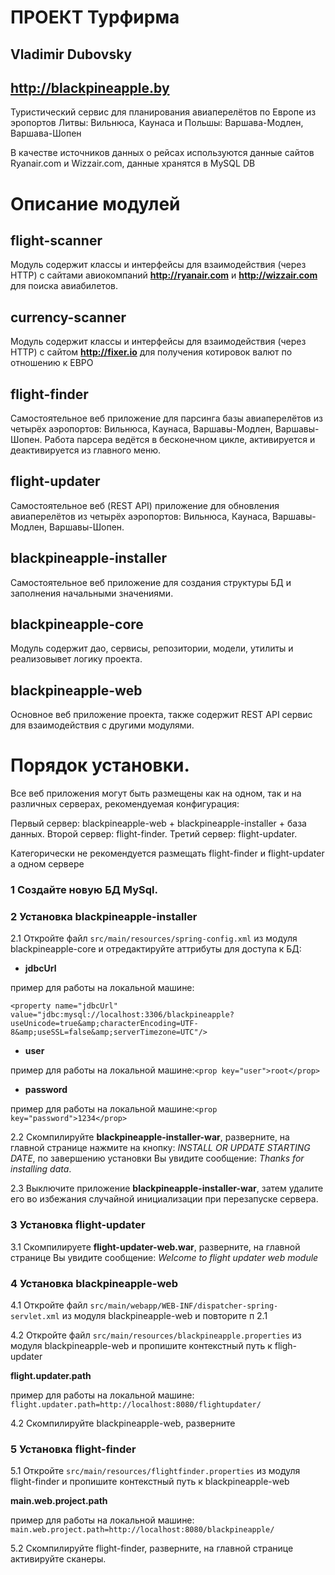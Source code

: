 # ПРОЕКТ Турфирма
## Vladimir Dubovsky
## http://blackpineapple.by

Туристический сервис для планирования авиаперелётов по Европе из эропортов 
Литвы: Вильнюса, Каунаса и Польшы: Варшава-Модлен, Варшава-Шопен 

В качестве источников данных о рейсах используются данные сайтов Ryanair.com и Wizzair.com, данные хранятся в MySQL DB

# Описание модулей

## flight-scanner
Модуль содержит классы и интерфейсы для взаимодействия (через HTTP) с сайтами авиокомпаний **http://ryanair.com**
и **http://wizzair.com** для поиска авиабилетов. 

## currency-scanner
Модуль содержит классы и интерфейсы для взаимодействия (через HTTP) с сайтом **http://fixer.io** для получения
котировок валют по отношению к ЕВРО

## flight-finder
Самостоятельное веб приложение для парсинга базы авиаперелётов из четырёх аэропортов: Вильнюса, Каунаса,
Варшавы-Модлен, Варшавы-Шопен. Работа парсера ведётся в бесконечном цикле, активируется и деактивируется из главного меню.  

## flight-updater
Самостоятельное веб (REST API) приложение для обновления авиаперелётов из четырёх аэропортов: Вильнюса, Каунаса,
Варшавы-Модлен, Варшавы-Шопен. 

## blackpineapple-installer
Самостоятельное веб приложение для создания структуры БД и заполнения начальными значениями.

## blackpineapple-core
Модуль содержит дао, сервисы, репозитории, модели, утилиты и реализовывет логику проекта.

## blackpineapple-web 
Основное веб приложение проекта, также содержит REST API сервис для взаимодействия с другими модулями. 

# Порядок установки. 

Все веб приложения могут быть размещены как на одном, так и на различных серверах, рекомендуемая конфигурация: 

Первый сервер: blackpineapple-web + blackpineapple-installer + база данных. Второй сервер: flight-finder. 
Третий сервер: flight-updater.

Категорически не рекомендуется размещать flight-finder и flight-updater а одном сервере

### 1 Создайте новую БД MySql.

### 2 Установка blackpineapple-installer

2.1 Откройте файл `src/main/resources/spring-config.xml` из модуля blackpineapple-core и отредактируйте аттрибуты для доступа к БД:

 - **jdbcUrl**

пример для работы на локальной машине:
 
`<property name="jdbcUrl" value="jdbc:mysql://localhost:3306/blackpineapple?useUnicode=true&amp;characterEncoding=UTF-8&amp;useSSL=false&amp;serverTimezone=UTC"/>`

 - **user**

пример для работы на локальной машине:`<prop key="user">root</prop>`

 - **password**

пример для работы на локальной машине:`<prop key="password">1234</prop>`

2.2 Скомпилируйте **blackpineapple-installer-war**, разверните, на главной странице нажмите на кнопку: 
_INSTALL OR UPDATE STARTING DATE_, по завершению установки Вы увидите сообщение: _Thanks for installing data_.

2.3 Выключите приложение **blackpineapple-installer-war**, затем удалите его во избежания случайной инициализации при перезапуске сервера.

### 3 Установка flight-updater

3.1 Скомпилируете **flight-updater-web.war**, разверните, на главной странице Вы увидите сообщение: _Welcome to flight updater web module_

### 4 Установка blackpineapple-web

4.1 Откройте файл `src/main/webapp/WEB-INF/dispatcher-spring-servlet.xml` из модуля blackpineapple-web и повторите п 2.1 

4.2 Откройте файл `src/main/resources/blackpineapple.properties` из модуля blackpineapple-web и пропишите контекстный путь к fligh-updater 

**flight.updater.path**

пример для работы на локальной машине: `flight.updater.path=http://localhost:8080/flightupdater/`

4.2 Скомпилируйте blackpineapple-web, разверните

### 5 Установка flight-finder

5.1 Откройте `src/main/resources/flightfinder.properties` из модуля flight-finder и пропишите контекстный путь к blackpineapple-web 

**main.web.project.path**

пример для работы на локальной машине: `main.web.project.path=http://localhost:8080/blackpineapple/`

5.2 Скомпилируйте flight-finder, разверните, на главной странице активируйте сканеры.

